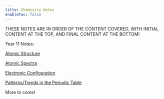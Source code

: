 ```yaml
---
title: Chemistry Notes
enableToc: false
---
```


THESE NOTES ARE IN ORDER OF THE CONTENT COVERED, WITH INITIAL CONTENT AT THE TOP, AND FINAL CONTENT AT THE BOTTOM!

Year 11 Notes:

[Atomic Structure](Chemistry/AtomicStructure.md)

[Atomic Spectra](Chemistry/AtomicSpectra.md)

[Electronic Configuration](Chemistry/ElectronicConfig.md)

[Patterns/Trends in the Periodic Table](Chemistry/Patterns.md)

More to come!